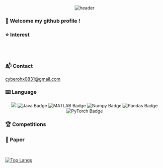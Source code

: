 
<!-- HeadLine -->
<div align="center">
  <img src="https://capsule-render.vercel.app/api?type=soft&color=timeAuto&height=200&section=header&text=Hello&nbsp;I'm&nbsp;SeoYeon&nbsp;Oh&fontSize=80&animation=fadeIn" alt="header" />
</div>


###  :wave: Welcome my github profile !

### :star: Interest

 <br/>
 <br/>

###  :mailbox_with_mail: Contact
cyberohx0831@gmail.com



###  :keyboard: Language
  
<div style="text-align: center;">
  <img src="https://img.shields.io/badge/Python-3776AB?style=for-the-badge&logo=Python&logoColor=white">
  <img src="https://img.shields.io/badge/Java-007396?style=for-the-badge&logo=Java&logoColor=white" alt="Java Badge">
  <img src="https://img.shields.io/badge/MATLAB-DA0530?style=for-the-badge&logo=MATLAB&logoColor=white" alt="MATLAB Badge">
  <img src="https://img.shields.io/badge/Numpy-013243?style=for-the-badge&logo=Numpy&logoColor=white" alt="Numpy Badge">
  <img src="https://img.shields.io/badge/Pandas-150458?style=for-the-badge&logo=Pandas&logoColor=white" alt="Pandas Badge">
  <img src="https://img.shields.io/badge/PyTorch-EE4C2C?style=for-the-badge&logo=PyTorch&logoColor=white" alt="PyTorch Badge">
</div>


### :trophy: Competitions

### :bookmark_tabs: Paper

 

 
  <br/>
  
[![Top Langs](https://github-readme-stats.vercel.app/api/top-langs/?username=893107&layout=compact)](https://github.com/anuraghazra/github-readme-stats)
  
</div>

